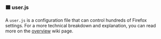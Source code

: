 ### 🟪  user.js
A `user.js` is a configuration file that can control hundreds of Firefox settings. For a more technical breakdown and explanation, you can read more on the [overview](https://github.com/arkenfox/user.js/wiki/1.1-Overview) wiki page.
